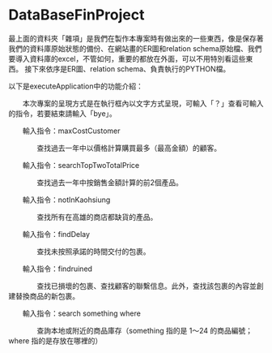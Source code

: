 # DataBaseFinProject
最上面的資料夾「雜項」是我們在製作本專案時有做出來的一些東西，像是保存著我們的資料庫原始狀態的備份、在網站畫的ER圖和relation schema原始檔、我們要導入資料庫的excel，不管如何，重要的都放在外面，可以不用特別看這些東西。
接下來依序是ER圖、relation schema、負責執行的PYTHON檔。

以下是executeApplication中的功能介紹：

　　本次專案的呈現方式是在執行框內以文字方式呈現，可輸入「？」查看可輸入的指令，若要結束請輸入「bye」。

　　輸入指令：maxCostCustomer 

　　　　查找過去一年中以價格計算購買最多（最高金額）的顧客。

　　輸入指令：searchTopTwoTotalPrice 

　　　　查找過去一年中按銷售金額計算的前2個產品。
 
　　輸入指令：notInKaohsiung 

　　　　查找所有在高雄的商店都缺貨的產品。

　　輸入指令：findDelay 

　　　　查找未按照承諾的時間交付的包裹。

　　輸入指令：findruined 

　　　　查找已損壞的包裹、查找顧客的聯繫信息。此外，查找該包裹的內容並創建替換商品的新包裹。

　　輸入指令：search something where 

　　　　查詢本地或附近的商品庫存（something 指的是 1～24 的商品編號；where 指的是存放在哪裡的）
